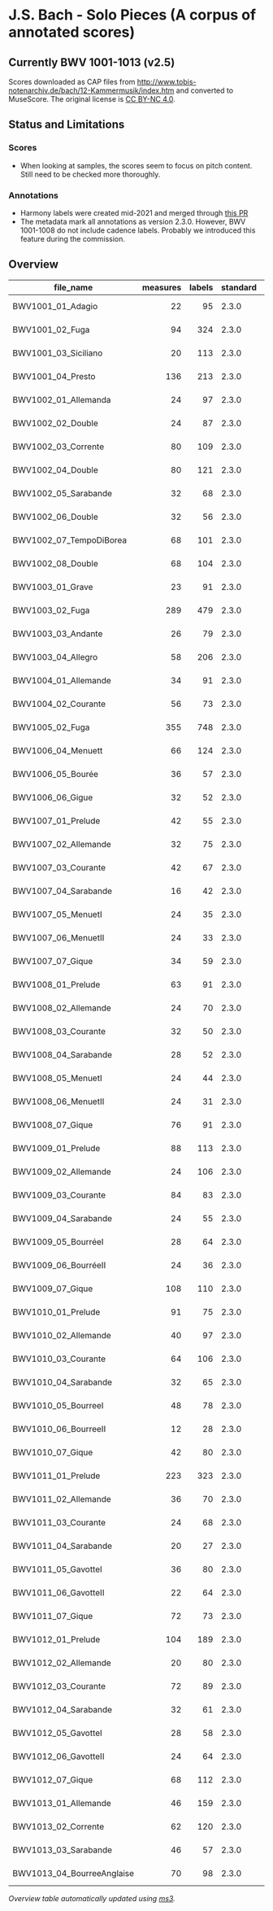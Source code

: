 # J.S. Bach - Solo Pieces (A corpus of annotated scores)
## Currently BWV 1001-1013 (v2.5)

Scores downloaded as CAP files from http://www.tobis-notenarchiv.de/bach/12-Kammermusik/index.htm and converted to MuseScore. The original license is [CC BY-NC 4.0](https://creativecommons.org/licenses/by-nc/4.0/).

## Status and Limitations

### Scores

* When looking at samples, the scores seem to focus on pitch content. Still need to be checked more thoroughly.

### Annotations

* Harmony labels were created mid-2021 and merged through [this PR](https://github.com/DCMLab/bach_solo/pull/2)
* The metadata mark all annotations as version 2.3.0. However, BWV 1001-1008 do not include cadence labels. Probably we introduced this feature during the commission.


## Overview
|        file_name         |measures|labels|standard| annotators |
|--------------------------|-------:|-----:|--------|------------|
|BWV1001_01_Adagio         |      22|    95|2.3.0   |Adrian Nagel|
|BWV1001_02_Fuga           |      94|   324|2.3.0   |Adrian Nagel|
|BWV1001_03_Siciliano      |      20|   113|2.3.0   |Adrian Nagel|
|BWV1001_04_Presto         |     136|   213|2.3.0   |Adrian Nagel|
|BWV1002_01_Allemanda      |      24|    97|2.3.0   |Adrian Nagel|
|BWV1002_02_Double         |      24|    87|2.3.0   |Adrian Nagel|
|BWV1002_03_Corrente       |      80|   109|2.3.0   |Adrian Nagel|
|BWV1002_04_Double         |      80|   121|2.3.0   |Adrian Nagel|
|BWV1002_05_Sarabande      |      32|    68|2.3.0   |Adrian Nagel|
|BWV1002_06_Double         |      32|    56|2.3.0   |Adrian Nagel|
|BWV1002_07_TempoDiBorea   |      68|   101|2.3.0   |Adrian Nagel|
|BWV1002_08_Double         |      68|   104|2.3.0   |Adrian Nagel|
|BWV1003_01_Grave          |      23|    91|2.3.0   |Adrian Nagel|
|BWV1003_02_Fuga           |     289|   479|2.3.0   |Adrian Nagel|
|BWV1003_03_Andante        |      26|    79|2.3.0   |Adrian Nagel|
|BWV1003_04_Allegro        |      58|   206|2.3.0   |Adrian Nagel|
|BWV1004_01_Allemande      |      34|    91|2.3.0   |Adrian Nagel|
|BWV1004_02_Courante       |      56|    73|2.3.0   |Adrian Nagel|
|BWV1005_02_Fuga           |     355|   748|2.3.0   |Adrian Nagel|
|BWV1006_04_Menuett        |      66|   124|2.3.0   |Adrian Nagel|
|BWV1006_05_Bourée         |      36|    57|2.3.0   |Adrian Nagel|
|BWV1006_06_Gigue          |      32|    52|2.3.0   |Adrian Nagel|
|BWV1007_01_Prelude        |      42|    55|2.3.0   |Adrian Nagel|
|BWV1007_02_Allemande      |      32|    75|2.3.0   |Adrian Nagel|
|BWV1007_03_Courante       |      42|    67|2.3.0   |Adrian Nagel|
|BWV1007_04_Sarabande      |      16|    42|2.3.0   |Adrian Nagel|
|BWV1007_05_MenuetI        |      24|    35|2.3.0   |Adrian Nagel|
|BWV1007_06_MenuetII       |      24|    33|2.3.0   |Adrian Nagel|
|BWV1007_07_Gique          |      34|    59|2.3.0   |Adrian Nagel|
|BWV1008_01_Prelude        |      63|    91|2.3.0   |Adrian Nagel|
|BWV1008_02_Allemande      |      24|    70|2.3.0   |Adrian Nagel|
|BWV1008_03_Courante       |      32|    50|2.3.0   |Adrian Nagel|
|BWV1008_04_Sarabande      |      28|    52|2.3.0   |Adrian Nagel|
|BWV1008_05_MenuetI        |      24|    44|2.3.0   |Adrian Nagel|
|BWV1008_06_MenuetII       |      24|    31|2.3.0   |Adrian Nagel|
|BWV1008_07_Gique          |      76|    91|2.3.0   |Adrian Nagel|
|BWV1009_01_Prelude        |      88|   113|2.3.0   |Adrian Nagel|
|BWV1009_02_Allemande      |      24|   106|2.3.0   |Adrian Nagel|
|BWV1009_03_Courante       |      84|    83|2.3.0   |Adrian Nagel|
|BWV1009_04_Sarabande      |      24|    55|2.3.0   |Adrian Nagel|
|BWV1009_05_BourréeI       |      28|    64|2.3.0   |Adrian Nagel|
|BWV1009_06_BourréeII      |      24|    36|2.3.0   |Adrian Nagel|
|BWV1009_07_Gique          |     108|   110|2.3.0   |Adrian Nagel|
|BWV1010_01_Prelude        |      91|    75|2.3.0   |Adrian Nagel|
|BWV1010_02_Allemande      |      40|    97|2.3.0   |Adrian Nagel|
|BWV1010_03_Courante       |      64|   106|2.3.0   |Adrian Nagel|
|BWV1010_04_Sarabande      |      32|    65|2.3.0   |Adrian Nagel|
|BWV1010_05_BourreeI       |      48|    78|2.3.0   |Adrian Nagel|
|BWV1010_06_BourreeII      |      12|    28|2.3.0   |Adrian Nagel|
|BWV1010_07_Gique          |      42|    80|2.3.0   |Adrian Nagel|
|BWV1011_01_Prelude        |     223|   323|2.3.0   |Adrian Nagel|
|BWV1011_02_Allemande      |      36|    70|2.3.0   |Adrian Nagel|
|BWV1011_03_Courante       |      24|    68|2.3.0   |Adrian Nagel|
|BWV1011_04_Sarabande      |      20|    27|2.3.0   |Adrian Nagel|
|BWV1011_05_GavotteI       |      36|    80|2.3.0   |Adrian Nagel|
|BWV1011_06_GavotteII      |      22|    64|2.3.0   |Adrian Nagel|
|BWV1011_07_Gique          |      72|    73|2.3.0   |Adrian Nagel|
|BWV1012_01_Prelude        |     104|   189|2.3.0   |Adrian Nagel|
|BWV1012_02_Allemande      |      20|    80|2.3.0   |Adrian Nagel|
|BWV1012_03_Courante       |      72|    89|2.3.0   |Adrian Nagel|
|BWV1012_04_Sarabande      |      32|    61|2.3.0   |Adrian Nagel|
|BWV1012_05_GavotteI       |      28|    58|2.3.0   |Adrian Nagel|
|BWV1012_06_GavotteII      |      24|    64|2.3.0   |Adrian Nagel|
|BWV1012_07_Gique          |      68|   112|2.3.0   |Adrian Nagel|
|BWV1013_01_Allemande      |      46|   159|2.3.0   |Adrian Nagel|
|BWV1013_02_Corrente       |      62|   120|2.3.0   |Adrian Nagel|
|BWV1013_03_Sarabande      |      46|    57|2.3.0   |Adrian Nagel|
|BWV1013_04_BourreeAnglaise|      70|    98|2.3.0   |Adrian Nagel|


*Overview table automatically updated using [ms3](https://ms3.readthedocs.io/).*

